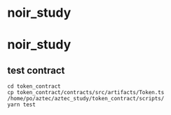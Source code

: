 # noir_study

# noir_study
## test contract
```
cd token_contract
cp token_contract/contracts/src/artifacts/Token.ts /home/po/aztec/aztec_study/token_contract/scripts/
yarn test
```